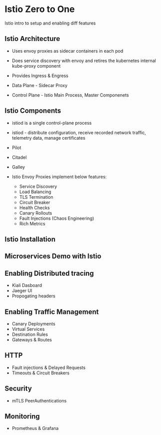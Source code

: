 # Istio Zero to One

Istio intro to setup and enabling diff features

## Istio Architecture

- Uses envoy proxies as sidecar containers in each pod
- Does service discovery with envoy and retires the kubernetes internal kube-proxy component
- Provides Ingress & Engress

- Data Plane - Sidecar Proxy
- Control Plane - Istio Main Process, Master Componenets

## Istio Components

- istiod is a single control-plane process 
- istiod - distribute configuration, receive recorded network traffic, telemetry data, manage certificates

- Pilot
- Citadel
- Galley

- Istio Envoy Proxies implement below features:
  - Service Discovery
  - Load Balancing
  - TLS Termination
  - Circuit Breaker
  - Health Checks
  - Canary Rollouts
  - Fault Injections (Chaos Engineering)
  - Rich Metrics 

## Istio Installation

## Microservices Demo with Istio

## Enabling Distributed tracing

- Kiali Dasboard
- Jaeger UI
- Propogating headers

## Enabling Traffic Management

- Canary Deployments
- Virtual Services
- Destination Rules
- Gateways & Routes

## HTTP

- Fault injections & Delayed Requests
- Timeouts & Circuit Breakers

## Security

- mTLS PeerAuthentications

## Monitoring

- Prometheus & Grafana
